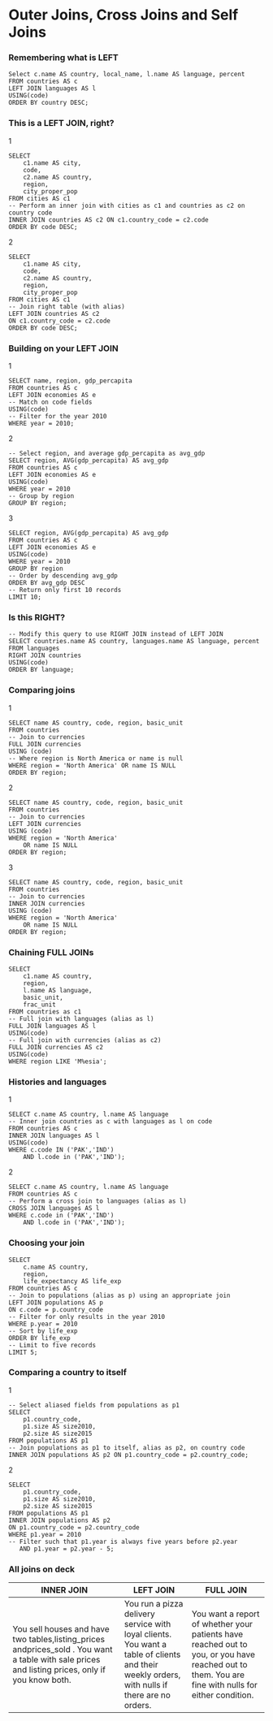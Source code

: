 ﻿
# Outer Joins, Cross Joins and Self Joins

### Remembering what is LEFT

```
Select c.name AS country, local_name, l.name AS language, percent
FROM countries AS c
LEFT JOIN languages AS l
USING(code)
ORDER BY country DESC;
```


### This is a LEFT JOIN, right?

1
```
SELECT 
    c1.name AS city,
    code,
    c2.name AS country,
    region,
    city_proper_pop
FROM cities AS c1
-- Perform an inner join with cities as c1 and countries as c2 on country code
INNER JOIN countries AS c2 ON c1.country_code = c2.code
ORDER BY code DESC;
```

2
```
SELECT 
	c1.name AS city, 
    code, 
    c2.name AS country,
    region, 
    city_proper_pop
FROM cities AS c1
-- Join right table (with alias)
LEFT JOIN countries AS c2
ON c1.country_code = c2.code
ORDER BY code DESC;
```

### Building on your LEFT JOIN

1
```
SELECT name, region, gdp_percapita
FROM countries AS c
LEFT JOIN economies AS e
-- Match on code fields
USING(code)
-- Filter for the year 2010
WHERE year = 2010;
```

2
```
-- Select region, and average gdp_percapita as avg_gdp
SELECT region, AVG(gdp_percapita) AS avg_gdp
FROM countries AS c
LEFT JOIN economies AS e
USING(code)
WHERE year = 2010
-- Group by region
GROUP BY region;
```

3
```
SELECT region, AVG(gdp_percapita) AS avg_gdp
FROM countries AS c
LEFT JOIN economies AS e
USING(code)
WHERE year = 2010
GROUP BY region
-- Order by descending avg_gdp
ORDER BY avg_gdp DESC
-- Return only first 10 records
LIMIT 10;
```

### Is this RIGHT?

```
-- Modify this query to use RIGHT JOIN instead of LEFT JOIN
SELECT countries.name AS country, languages.name AS language, percent
FROM languages
RIGHT JOIN countries
USING(code)
ORDER BY language;
```

### Comparing joins

1
```
SELECT name AS country, code, region, basic_unit
FROM countries
-- Join to currencies
FULL JOIN currencies
USING (code)
-- Where region is North America or name is null
WHERE region = 'North America' OR name IS NULL
ORDER BY region;
```

2
```
SELECT name AS country, code, region, basic_unit
FROM countries
-- Join to currencies
LEFT JOIN currencies
USING (code)
WHERE region = 'North America' 
	OR name IS NULL
ORDER BY region;
```

3
```
SELECT name AS country, code, region, basic_unit
FROM countries
-- Join to currencies
INNER JOIN currencies
USING (code)
WHERE region = 'North America' 
	OR name IS NULL
ORDER BY region;
```

### Chaining FULL JOINs

```
SELECT 
	c1.name AS country, 
    region, 
    l.name AS language,
	basic_unit, 
    frac_unit
FROM countries as c1 
-- Full join with languages (alias as l)
FULL JOIN languages AS l
USING(code)
-- Full join with currencies (alias as c2)
FULL JOIN currencies AS c2
USING(code)
WHERE region LIKE 'M%esia';
```

### Histories and languages

1
```
SELECT c.name AS country, l.name AS language
-- Inner join countries as c with languages as l on code
FROM countries AS c        
INNER JOIN languages AS l
USING(code)
WHERE c.code IN ('PAK','IND')
	AND l.code in ('PAK','IND');
```

2
```
SELECT c.name AS country, l.name AS language
FROM countries AS c        
-- Perform a cross join to languages (alias as l)
CROSS JOIN languages AS l
WHERE c.code in ('PAK','IND')
	AND l.code in ('PAK','IND');
```

### Choosing your join

```
SELECT 
	c.name AS country,
    region,
    life_expectancy AS life_exp
FROM countries AS c
-- Join to populations (alias as p) using an appropriate join
LEFT JOIN populations AS p
ON c.code = p.country_code
-- Filter for only results in the year 2010
WHERE p.year = 2010
-- Sort by life_exp
ORDER BY life_exp
-- Limit to five records
LIMIT 5;
```

### Comparing a country to itself

1
```
-- Select aliased fields from populations as p1
SELECT 
    p1.country_code,
    p1.size AS size2010,
    p2.size AS size2015
FROM populations AS p1
-- Join populations as p1 to itself, alias as p2, on country code
INNER JOIN populations AS p2 ON p1.country_code = p2.country_code;
```

2
```
SELECT 
	p1.country_code, 
    p1.size AS size2010, 
    p2.size AS size2015
FROM populations AS p1
INNER JOIN populations AS p2
ON p1.country_code = p2.country_code
WHERE p1.year = 2010
-- Filter such that p1.year is always five years before p2.year
   AND p1.year = p2.year - 5;
```

### All joins on deck

| INNER JOIN | LEFT JOIN | FULL JOIN |
| ------------------- | ------------------ |---|
|You sell houses and have two tables,listing_prices andprices_sold . You want a table with sale prices and listing prices, only if you know both.           |You run a pizza delivery service with loyal clients. You want a table of clients and their weekly orders, with nulls if there are no orders.| You want a report of whether your patients have reached out to you, or you have reached out to them. You are fine with nulls for either condition.|


